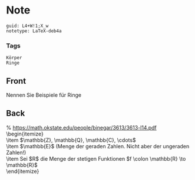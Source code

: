 # Note
```
guid: L4+W!1;X_w
notetype: LaTeX-deb4a
```

### Tags
```
Körper
Ringe
```

## Front
Nennen Sie Beispiele für Ringe

## Back
<div>% <a href="https://math.okstate.edu/people/binegar/3613/3613-l14.pdf">https://math.okstate.edu/people/binegar/3613/3613-l14.pdf</a></div><div>
</div>\begin{itemize}<div>\item $<span>\mathbb{Z},</span><span> </span><span> </span><span>\mathbb{Q}, </span><span> </span><span>\mathbb{C}, \cdots</span><span>$</span></div><div>\item $\mathbb{E}$ (Menge der geraden Zahlen. Nicht aber der ungeraden Zahlen!)</div><div>\item Sei $R$ die Menge der stetigen Funktionen $f \colon \mathbb{R} \to \mathbb{R}$</div><div>\end{itemize}</div>
